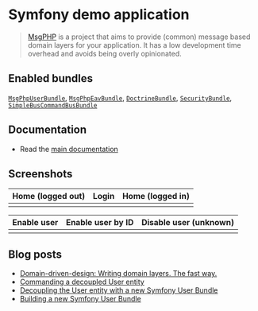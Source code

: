 # Symfony demo application

> [MsgPHP](https://msgphp.github.io/) is a project that aims to provide (common) message based domain layers for your application. It has a low development time overhead and avoids being overly opinionated.

## Enabled bundles

[`MsgPhpUserBundle`](https://github.com/msgphp/user-bundle), [`MsgPhpEavBundle`](https://github.com/msgphp/eav-bundle),
[`DoctrineBundle`](https://github.com/doctrine/DoctrineBundle), [`SecurityBundle`](https://github.com/symfony/security-bundle),
[`SimpleBusCommandBusBundle`](https://github.com/SimpleBus/SymfonyBridge)

## Documentation

- Read the [main documentation](https://msgphp.github.io/docs)

## Screenshots

Home (logged out) | Login | Home (logged in)
---|---|---
<img src="https://user-images.githubusercontent.com/1047696/35224367-0d5aecba-ff85-11e7-80ab-8d4c15dedd72.png" alt=""> | <img src="https://user-images.githubusercontent.com/1047696/35224369-10f11098-ff85-11e7-8ab4-f106b09b0b5e.png" alt=""> | <img src="https://user-images.githubusercontent.com/1047696/35224371-138dd25a-ff85-11e7-9721-ff85c2d82149.png" alt="">

Enable user | Enable user by ID | Disable user (unknown)
---|---|---
<img src="https://user-images.githubusercontent.com/1047696/35482278-148e8ff2-0433-11e8-99b6-94d87a976713.png" alt=""> | <img src="https://user-images.githubusercontent.com/1047696/35482332-caf3f0ca-0433-11e8-813e-463239c50b06.png" alt=""> | <img src="https://user-images.githubusercontent.com/1047696/35482352-16d0a29a-0434-11e8-8984-48232a58ec30.png" alt="">

## Blog posts

- [Domain-driven-design: Writing domain layers. The fast way.](https://medium.com/@ro0NL/domain-driven-design-writing-domain-layers-the-fast-way-60ef87399374)
- [Commanding a decoupled User entity](https://medium.com/@ro0NL/commanding-a-decoupled-user-entity-aee8723c43e5)
- [Decoupling the User entity with a new Symfony User Bundle](https://medium.com/@ro0NL/decoupling-the-user-entity-with-a-new-symfony-user-bundle-7d2d5d85bdf9)
- [Building a new Symfony User Bundle](https://medium.com/@ro0NL/building-a-new-symfony-user-bundle-b4fe5a9d9d80)
